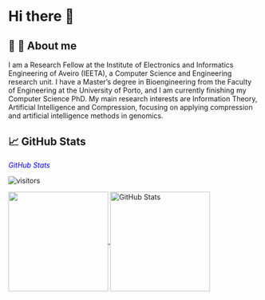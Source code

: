 # Hi there 👋

## 🔭 🌱 About me

I am a Research Fellow at the Institute of Electronics and Informatics Engineering of Aveiro (IEETA), a Computer Science and Engineering research unit. I have a Master’s degree in Bioengineering from the Faculty of Engineering at the University of Porto, and I am currently finishing my Computer Science PhD. My main research interests are Information Theory, Artificial Intelligence and Compression, focusing on applying compression and artificial intelligence methods in genomics.

<!--
**jorgeMFS/jorgeMFS** is a ✨ _special_ ✨ repository because its `README.md` (this file) appears on your GitHub profile.

Here are some ideas to get you started:

- 🔭 I’m currently working on ...
- 🌱 I’m currently learning ...
- 👯 I’m looking to collaborate on ...
- 🤔 I’m looking for help with ...
- 💬 Ask me about ...
- 📫 How to reach me: ...
- 😄 Pronouns: ...
- ⚡ Fun fact: ...
-->

## &#x1f4c8; GitHub Stats
<span style="color:blue"> *GitHub Stats* </span>

![visitors](https://visitor-badge.glitch.me/badge?style=for-the-badge&page_id=jorgeMFS)

<a href="https://github.com/jorgeMFS/jorgeMFS">
  <img height="200px" align="center" src="https://github-readme-stats.vercel.app/api/top-langs/?username=jorgeMFS&layout=compact&langs_count=10&hide=dockerfile,makefile,php&theme=vue&title_color=126089&icon_color=32B4CE" />
</a>
<a href="https://github.com/jorgeMFS/jorgeMFS">
  <img height="200px" align="center" src="https://github-readme-stats.vercel.app/api?username=jorgeMFS&show_icons=true&line_height=27&theme=vue&title_color=126089&icon_color=32B4CE" alt="GitHub Stats" />
</a>

